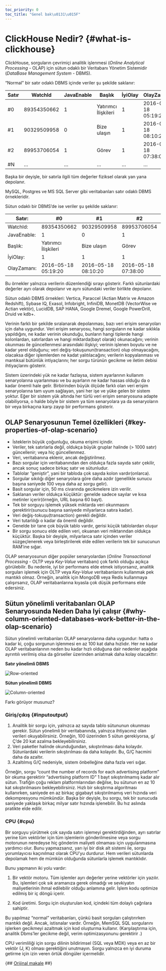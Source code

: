 ```yaml
---
toc_priority: 0
toc_title: "Genel bak\u0131\u015F"
---
```


# ClickHouse Nedir? {#what-is-clickhouse}

ClickHouse, sorguların çevrimiçi analitik işlenmesi (*Online Analytical Processing* - OLAP) için sütun odaklı bir Veritabanı Yönetim Sistemidir (*DataBase Management System* - DBMS).

“Normal” bir satır odaklı DBMS içinde veriler şu şekilde saklanır:

| Satır | WatchId     | JavaEnable | Başlık               | İyiOlay | OlayZamanı          |
|-------|-------------|------------|----------------------|---------|---------------------|
| #0   | 89354350662 | 1          | Yatırımcı İlişkileri | 1       | 2016-05-18 05:19:20 |
| #1   | 90329509958 | 0          | Bize ulaşın          | 1       | 2016-05-18 08:10:20 |
| #2   | 89953706054 | 1          | Görev                | 1       | 2016-05-18 07:38:00 |
| #N   | …           | …          | …                    | …       | …                   |

Başka bir deyişle, bir satırla ilgili tüm değerler fiziksel olarak yan yana depolanır.

MySQL, Postgres ve MS SQL Server gibi veritabanları satır odaklı DBMS örnekleridir.

Sütun odaklı bir DBMS’de ise veriler şu şekilde saklanır:

| Satır:      | #0                  | #1                 | #2                 | #N |
|-------------|----------------------|---------------------|---------------------|-----|
| WatchId:    | 89354350662          | 90329509958         | 89953706054         | …   |
| JavaEnable: | 1                    | 0                   | 1                   | …   |
| Başlık:     | Yatırımcı İlişkileri | Bize ulaşın         | Görev               | …   |
| İyiOlay:    | 1                    | 1                   | 1                   | …   |
| OlayZamanı: | 2016-05-18 05:19:20  | 2016-05-18 08:10:20 | 2016-05-18 07:38:00 | …   |

Bu örnekler yalnızca verilerin düzenlendiği sırayı gösterir. Farklı sütunlardaki değerler ayrı olarak depolanır ve aynı sütundaki veriler birlikte depolanır.

Sütun odaklı DBMS örnekleri: Vertica, Paraccel (Actian Matrix ve Amazon Redshift), Sybase IQ, Exasol, Infobright, InfiniDB, MonetDB (VectorWise ve Actian vektör), LucidDB, SAP HANA, Google Dremel, Google PowerDrill, Druid ve kdb+.

Verinin farklı bir şekilde sıralanarak depolanması, bazı veri erişim senaryoları için daha uygundur. Veri erişim senaryosu, hangi sorguların ne kadar sıklıkla yapıldığını, ne kadar verinin okunduğu, bunların hangi tiplerde hangi kolonlardan, satırlardan ve hangi miktarda(bayt olarak) okunacağını; verinin okunması ile güncellenmesi arasındaki ilişkiyi; verinin işlenen boyutu ve ne kadar yerel olduğunu; veri değiş-tokuşunun(transaction) olup olmayacağını, olacaksa diğer işlemlerden ne kadat yalıtılacağını; verilerin kopyalanması ve mantıksal bütünlük intiyaçlarını; her sorgu türünün gecikme ve iletim debisi ihtiyaçlarını gösterir.

Sistem üzerindeki yük ne kadar fazlaysa, sistem ayarlarının kullanım senaryolarına uyarlanması ve bu ayarların ne kadar hassas olduğu da o kadar önemli hale gelir. Birbirinden büyük ölçüde farklı olan veri erişim senaryolarına tam uyum sağlayan, yani her işe ve yüke gelen bir sistem yoktur. Eğer bir sistem yük altında her türlü veri erişim senaryosuna adapte olabiliyorsa, o halde böyle bir sistem ya tüm senaryolara ya da senaryoların bir veya birkaçına karşı zayıp bir performans gösterir.

## OLAP Senaryosunun Temel özellikleri {#key-properties-of-olap-scenario}

-   İsteklerin büyük çoğunluğu, okuma erişimi içindir.
-   Veriler, tek satırlarla değil, oldukça büyük gruplar halinde (\> 1000 satır) güncellenir; veya hiç güncellenmez.
-   Veri, veritabanına eklenir, ancak değiştirilmez.
-   Bazı sorgular için veritabanından den oldukça fazla sayıda satır çekilir, ancak sonuç sadece birkaç satır ve sütunludur.
-   Tablolar “geniştir”, yani bir tabloda çok sayıda kolon vardır(onlarca).
-   Sorgular sıkılığı diğer senaryolara göre daha azdır (genellikle sunucu başına saniyede 100 veya daha az sorgu gelir).
-   Basit sorgular için, 50 ms civarında gecikmelere izin verilir.
-   Saklanan veriler oldukça küçüktür: genelde sadece sayılar ve kısa metinler içerir(örneğin, URL başına 60 bayt).
-   Tek bir sorguyu işlemek yüksek miktarda veri okunmasını gerektirir(sunucu başına saniyede milyarlarca satıra kadar).
-   Veri değiş-tokuşu(transaction) gerekli değildir.
-   Veri tutarlılığı o kadar da önemli değildir.
-   Genelde bir tane çok büyük tablo vardır, gerisi küçük tablolardan oluşur
-   Bir sorgu sonucu elde edilen veri, okuanan veri miktarından oldukça küçüktür. Başka bir deyişle, milyarlarca satır içinden veriler süzgeçlenerek veya birleştirilerek elde edilen verilerin tek bir sunucunun RAM’ine sığar.

OLAP senaryosunun diğer popüler senaryolardan (*Online Transactional Processing* - OLTP veya *Key-Value* veritabanı) çok farklı olduğu açıkça görülebilir. Bu nedenle, iyi bir performans elde etmek istiyorsanız, analitik sorguları işlemek için OLTP veya *Key-Value* veritabanlarını kullanmak pek mantıklı olmaz. Örneğin, analitik için MongoDB veya Redis kullanmaya çalışırsanız, OLAP veritabanlarına kıyasla çok düşük performans elde edersiniz.

## Sütun yönelimli veritabanları OLAP Senaryosunda Neden Daha Iyi çalışır {#why-column-oriented-databases-work-better-in-the-olap-scenario}

Sütun yönelimli veritabanları OLAP senaryolarına daha uygundur: hatta o kadar ki, çoğu sorgunun işlenmesi en az 100 kat daha hızlıdır. Her ne kadar OLAP veritabanlarının neden bu kadar hızlı olduğuna dair nedenler aşağıda ayrıntılı verilmiş olsa da görseller üzerinden anlatmak daha kolay olacakttır:

**Satır yönelimli DBMS**

![Row-oriented](images/row-oriented.gif#)

**Sütun yönelimli DBMS**

![Column-oriented](images/column-oriented.gif#)

Farkı görüyor musunuz?

### Giriş/çıkış {#inputoutput}

1.  Analitik bir sorgu için, yalnızca az sayıda tablo sütununun okunması gerekir. Sütun yönelimli bir veritabanında, yalnızca ihtiyacınız olan verileri okuyabilirsiniz. Örneğin, 100 üzerinden 5 sütun gerekiyorsa, g/Ç’de 20 kat azalma bekleyebilirsiniz.
2.  Veri paketler halinde okunduğundan, sıkıştırılması daha kolaydır. Sütunlardaki verilerin sıkıştırılması da daha kolaydır. Bu, G/Ç hacmini daha da azaltır.
3.  Azaltılmış G/Ç nedeniyle, sistem önbelleğine daha fazla veri sığar.

Örneğin, sorgu “count the number of records for each advertising platform” bir okuma gerektirir “advertising platform ID” 1 bayt sıkıştırılmamış kadar alır sütun. Trafiğin çoğu reklam platformlarından değilse, bu sütunun en az 10 kat sıkıştırılmasını bekleyebilirsiniz. Hızlı bir sıkıştırma algoritması kullanırken, saniyede en az birkaç gigabayt sıkıştırılmamış veri hızında veri dekompresyonu mümkündür. Başka bir deyişle, bu sorgu, tek bir sunucuda saniyede yaklaşık birkaç milyar satır hızında işlenebilir. Bu hız aslında pratikte elde edilir.

### CPU {#cpu}

Bir sorguyu yürütmek çok sayıda satırı işlemeyi gerektirdiğinden, ayrı satırlar yerine tüm vektörler için tüm işlemlerin gönderilmesine veya sorgu motorunun neredeyse hiç gönderim maliyeti olmaması için uygulanmasına yardımcı olur. Bunu yapmazsanız, yarı iyi bir disk alt sistemi ile, sorgu yorumlayıcısı kaçınılmaz olarak CPU’yu durdurur. Hem verileri sütunlarda depolamak hem de mümkün olduğunda sütunlarla işlemek mantıklıdır.

Bunu yapmanın iki yolu vardır:

1.  Bir vektör motoru. Tüm işlemler ayrı değerler yerine vektörler için yazılır. Bu, işlemleri çok sık aramanıza gerek olmadığı ve sevkiyatın maliyetlerinin ihmal edilebilir olduğu anlamına gelir. İşlem kodu optimize edilmiş bir iç döngü içerir.

2.  Kod üretimi. Sorgu için oluşturulan kod, içindeki tüm dolaylı çağrılara sahiptir.

Bu yapılmaz “normal” veritabanları, çünkü basit sorguları çalıştırırken mantıklı değil. Ancak, istisnalar vardır. Örneğin, MemSQL SQL sorgularını işlerken gecikmeyi azaltmak için kod oluşturma kullanır. (Karşılaştırma için, analitik Dbms’ler gecikme değil, verim optimizasyonunu gerektirir .)

CPU verimliliği için sorgu dilinin bildirimsel (SQL veya MDX) veya en az bir vektör (J, K) olması gerektiğini unutmayın. Sorgu yalnızca en iyi duruma getirme için izin veren örtük döngüler içermelidir.

{## [Orijinal makale](https://clickhouse.tech/docs/en/) ##}
